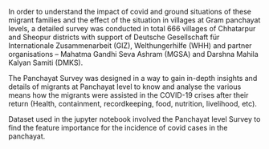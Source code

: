 In order to understand the impact of covid and ground situations of these migrant families and the effect of the situation in villages at Gram panchayat levels, a detailed survey was conducted in total 666 villages of Chhatarpur
and Sheopur districts with support of Deutsche Gesellschaft für Internationale Zusammenarbeit (GIZ), Welthungerhilfe (WHH) and partner organisations – Mahatma Gandhi Seva Ashram (MGSA) and Darshna Mahila Kalyan Samiti (DMKS).

The Panchayat Survey was designed in a way to gain in-depth insights and details of migrants
at Panchayat level to know and analyse the various means how the migrants were assisted in the
COVID-19 crises after their return (Health, containment, recordkeeping, food, nutrition, livelihood,
etc).

Dataset used in the jupyter notebook involved the Panchayat level Survey to find the feature importance for the incidence of covid cases in the panchayat.